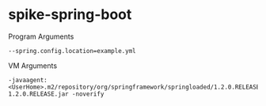 spike-spring-boot
=================

Program Arguments

    --spring.config.location=example.yml

VM Arguments

    -javaagent:<UserHome>.m2/repository/org/springframework/springloaded/1.2.0.RELEASE/springloaded-1.2.0.RELEASE.jar -noverify
